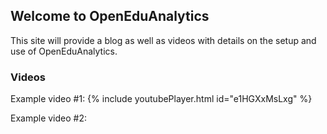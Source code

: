 ## Welcome to OpenEduAnalytics

This site will provide a blog as well as videos with details on the setup and use of OpenEduAnalytics.

### Videos

Example video #1:
{% include youtubePlayer.html id="e1HGXxMsLxg" %}

Example video #2:
